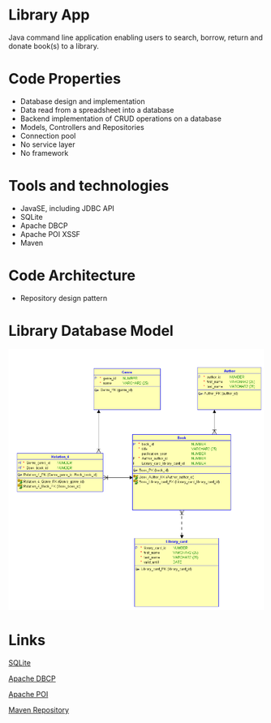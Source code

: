# Library App

Java command line application enabling users to search, borrow, return and donate book(s) to a library.

# Code Properties

- Database design and implementation
- Data read from a spreadsheet into a database
- Backend implementation of CRUD operations on a database
- Models, Controllers and Repositories
- Connection pool
- No service layer
- No framework

# Tools and technologies

- JavaSE, including JDBC API
- SQLite
- Apache DBCP
- Apache POI XSSF
- Maven

# Code Architecture

- Repository design pattern

# Library Database Model

<img src="resources/db_model.PNG">

# Links

[SQLite](https://webpack.js.org/)

[Apache DBCP](http://commons.apache.org/proper/commons-dbcp/)

[Apache POI](https://poi.apache.org/apidocs/dev/org/apache/poi/xssf/usermodel/)

[Maven Repository](https://mvnrepository.com/)
